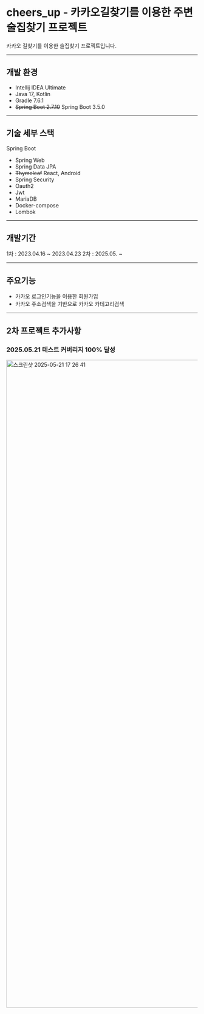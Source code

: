 # cheers_up - 카카오길찾기를 이용한 주변 술집찾기 프로젝트

카카오 길찾기를 이용한 술집찾기 프로젝트입니다.

---

## 개발 환경

* Intellij IDEA Ultimate
* Java 17, Kotlin
* Gradle 7.6.1
* ~~Spring Boot 2.7.10~~ Spring Boot 3.5.0

---

## 기술 세부 스택

Spring Boot

* Spring Web
* Spring Data JPA
* ~~Thymeleaf~~ React, Android
* Spring Security
* Oauth2
* Jwt
* MariaDB
* Docker-compose
* Lombok


---

## 개발기간

1차 : 2023.04.16 ~ 2023.04.23
2차 : 2025.05. ~

---

## 주요기능

* 카카오 로그인기능을 이용한 회원가입
* 카카오 주소검색을 기반으로 카카오 카테고리검색 


---

## 2차 프로젝트 추가사항

### 2025.05.21 테스트 커버리지 100% 달성
<img width="1704" alt="스크린샷 2025-05-21 17 26 41" src="https://github.com/user-attachments/assets/866c1a09-94b8-4bbf-bd88-155232841634" />



